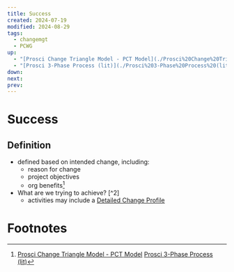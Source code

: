 ```yaml
---
title: Success
created: 2024-07-19
modified: 2024-08-29
tags:
  - changemgt
  - PCWG
up:
  - "[Prosci Change Triangle Model - PCT Model](./Prosci%20Change%20Triangle%20Model%20-%20PCT%20Model.md)"
  - "[Prosci 3-Phase Process (lit)](./Prosci%203-Phase%20Process%20(lit).md)"
down: 
next: 
prev: 
---
```

# Success
## Definition
- defined based on intended change, including:
	- reason for change
	- project objectives
	- org benefits[^1]
- What are we trying to achieve? [^2]
	- activities may include a [Detailed Change Profile](Detailed%20Change%20Profile.md)
# Footnotes

[^1]: [Prosci Change Triangle Model - PCT Model](./Prosci%20Change%20Triangle%20Model%20-%20PCT%20Model.md) [Prosci 3-Phase Process (lit)](./Prosci%203-Phase%20Process%20(lit).md)
